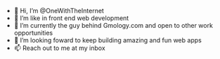 - 👋 Hi, I’m @OneWithTheInternet
- 👀 I’m like in front end web development
- 🌱 I’m currently the guy behind Gmology.com and open to other work opportunities
- 💞️ I’m looking foward to keep building amazing and fun web apps
- 📫 Reach out to me at my inbox

<!---
OneWithTheInternet/OneWithTheInternet is a ✨ special ✨ repository because its `README.md` (this file) appears on your GitHub profile.
You can click the Preview link to take a look at your changes.
--->
